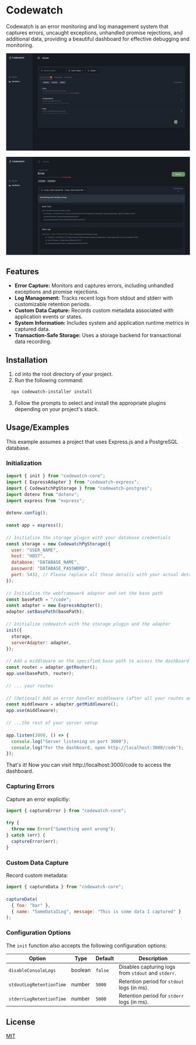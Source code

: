 # Codewatch

Codewatch is an error monitoring and log management system that captures errors, uncaught exceptions, unhandled promise rejections, and additional data, providing a beautiful dashboard for effective debugging and monitoring.

![Screenshot of the issues list page](./screenshots/issues.png)

![Screenshot of the issues list page](./screenshots/issue-detail.png)

## Features

- **Error Capture:** Monitors and captures errors, including unhandled exceptions and promise rejections.
- **Log Management:** Tracks recent logs from stdout and stderr with customizable retention periods.
- **Custom Data Capture:** Records custom metadata associated with application events or states.
- **System Information:** Includes system and application runtime metrics in captured data.
- **Transaction-Safe Storage:** Uses a storage backend for transactional data recording.

## Installation

1. cd into the root directory of your project.
2. Run the following command:

```bash
  npx codewatch-installer install
```

3. Follow the prompts to select and install the appropriate plugins depending on your project's stack.

## Usage/Examples

This example assumes a project that uses Express.js and a PostgreSQL database.

### Initialization

```javascript
import { init } from "codewatch-core";
import { ExpressAdapter } from "codewatch-express";
import { CodewatchPgStorage } from "codewatch-postgres";
import dotenv from "dotenv";
import express from "express";

dotenv.config();

const app = express();

// Initialize the storage plugin with your database credentials
const storage = new CodewatchPgStorage({
  user: "USER_NAME",
  host: "HOST",
  database: "DATABASE_NAME",
  password: "DATABASE_PASSWORD",
  port: 5432, // Please replace all these details with your actual details.
});

// Initialize the webframework adapter and set the base path
const basePath = "/code";
const adapter = new ExpressAdapter();
adapter.setBasePath(basePath);

// Initialize codewatch with the storage plugin and the adapter
init({
  storage,
  serverAdapter: adapter,
});

// Add a middleware on the specified base path to access the dashboard
const router = adapter.getRouter();
app.use(basePath, router);

// ... your routes

// (Optional) Add an error handler middleware (after all your routes and before any other error handling middleware) to capture errors that bubble up to express.js default error handler
const middleware = adapter.getMiddleware();
app.use(middleware);

// ...the rest of your server setup

app.listen(3000, () => {
  console.log("Server listening on port 3000");
  console.log("For the dashboard, open http://localhost:3000/code");
});
```

That's it! Now you can visit http://localhost:3000/code to access the dashboard.

### Capturing Errors

Capture an error explicitly:

```javascript
import { captureError } from "codewatch-core";

try {
  throw new Error("Something went wrong");
} catch (err) {
  captureError(err);
}
```

### Custom Data Capture

Record custom metadata:

```javascript
import { captureData } from "codewatch-core";

captureData(
  { foo: "bar" },
  { name: "SomeDataILog", message: "This is some data I captured" }
);
```

### Configuration Options

The `init` function also accepts the following configuration options:

| Option                   | Type    | Default | Description                                         |
| ------------------------ | ------- | ------- | --------------------------------------------------- |
| `disableConsoleLogs`     | boolean | `false` | Disables capturing logs from `stdout` and `stderr`. |
| `stdoutLogRetentionTime` | number  | `5000`  | Retention period for `stdout` logs (in ms).         |
| `stderrLogRetentionTime` | number  | `5000`  | Retention period for `stderr` logs (in ms).         |

## License

[MIT](https://choosealicense.com/licenses/mit/)
